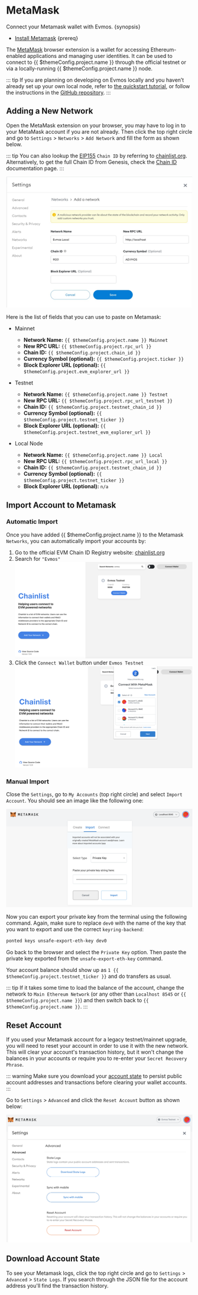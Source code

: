 <!--
order: 2
-->

# MetaMask

Connect your Metamask wallet with Evmos. {synopsis}

- [Install Metamask](https://metamask.io/download/) {prereq}

The [MetaMask](https://metamask.io/) browser extension is a wallet for accessing Ethereum-enabled applications and managing user identities. It can be used to connect to {{ $themeConfig.project.name }} through the official testnet or via a locally-running {{ $themeConfig.project.name }} node.

::: tip
If you are planning on developing on Evmos locally and you haven’t already set up your own local node, refer to [the quickstart tutorial](../../validators/quickstart/run_node.md), or follow the instructions in the [GitHub repository](https://github.com/evmos/evmos/).
:::

## Adding a New Network

Open the MetaMask extension on your browser, you may have to log in to your MetaMask account if you are not already. Then click the top right circle and go to `Settings` > `Networks` > `Add Network` and fill the form as shown below.

::: tip
You can also lookup the [EIP155](https://github.com/ethereum/EIPs/blob/master/EIPS/eip-155.md) `Chain ID` by referring to [chainlist.org](https://chainlist.org/). Alternatively, to get the full Chain ID from Genesis, check the [Chain ID](../../users/technical_concepts/chain_id.md) documentation page.
:::

![metamask networks settings](./../../img/metamask_network_settings.png)

Here is the list of fields that you can use to paste on Metamask:

- Mainnet

    - **Network Name:** `{{ $themeConfig.project.name }} Mainnet`
    - **New RPC URL:** `{{ $themeConfig.project.rpc_url }}`
    - **Chain ID:** `{{ $themeConfig.project.chain_id }}`
    - **Currency Symbol (optional):** `{{ $themeConfig.project.ticker }}`
    - **Block Explorer URL (optional):** `{{ $themeConfig.project.evm_explorer_url }}`
  
- Testnet

    - **Network Name:** `{{ $themeConfig.project.name }} Testnet`
    - **New RPC URL:** `{{ $themeConfig.project.rpc_url_testnet }}`
    - **Chain ID:** `{{ $themeConfig.project.testnet_chain_id }}`
    - **Currency Symbol (optional):** `{{ $themeConfig.project.testnet_ticker }}`
    - **Block Explorer URL (optional):** `{{ $themeConfig.project.testnet_evm_explorer_url }}`
  
- Local Node

    - **Network Name:** `{{ $themeConfig.project.name }} Local`
    - **New RPC URL:** `{{ $themeConfig.project.rpc_url_local }}`
    - **Chain ID:** `{{ $themeConfig.project.testnet_chain_id }}`
    - **Currency Symbol (optional):** `{{ $themeConfig.project.testnet_ticker }}`
    - **Block Explorer URL (optional):** `n/a`

## Import Account to Metamask

### Automatic Import

Once you have added {{ $themeConfig.project.name }} to the Metamask `Networks`, you can automatically import your accounts by:

1. Go to the official EVM Chain ID Registry website: [chainlist.org](https://chainlist.org/)
2. Search for `"Evmos"`
   ![chainlist.org website](./../../img/chainlist.png)
3. Click the `Connect Wallet` button under `Evmos Testnet`
   ![add accounts via chainlist](./../../img/chainlist_metamask.png)

### Manual Import

Close the `Settings`, go to `My Accounts` (top right circle) and select `Import Account`. You should see an image like the following one:

![metamask manual import account page](./../../img/metamask_import.png)

Now you can export your private key from the terminal using the following command. Again, make sure to replace `dev0` with the name of the key that you want to export and use the correct `keyring-backend`:

```bash
ponted keys unsafe-export-eth-key dev0
```

Go back to the browser and select the `Private Key` option. Then paste the private key exported from the `unsafe-export-eth-key` command.

Your account balance should show up as `1 {{ $themeConfig.project.testnet_ticker }}` and do transfers as usual.

::: tip
If it takes some time to load the balance of the account, change the network to `Main Ethereum Network` (or any other than `Localhost 8545` or `{{ $themeConfig.project.name }}`) and then switch back to `{{ $themeConfig.project.name }}`.
:::

## Reset Account

If you used your Metamask account for a legacy testnet/mainnet upgrade, you will need to reset your account in order to use it with the new network. This will clear your account's transaction history, but it won't change the balances in your accounts or require you to re-enter your `Secret Recovery Phrase`.

::: warning
Make sure you download your [account state](#download-account-state) to persist public account addresses and transactions before clearing your wallet accounts.
:::

Go to `Settings` > `Advanced`  and click the `Reset Account` button as shown below:

![Metamask Account Reset](./../../img/reset_account.png)

## Download Account State

To see your Metamask logs, click the top right circle and go to `Settings` > `Advanced` > `State Logs`. If you search through the JSON file for the account address you'll find the transaction history.
